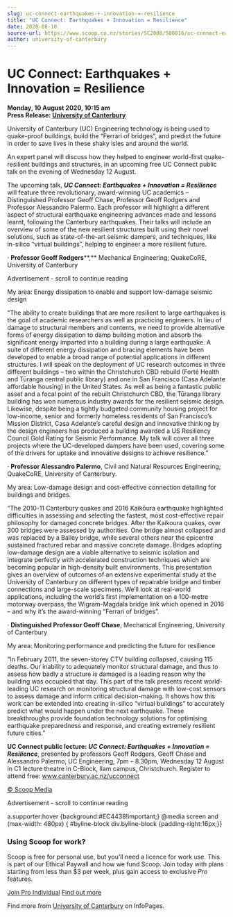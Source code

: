 ```yaml
---
slug: uc-connect-earthquakes-+-innovation-=-resilience
title: "UC Connect: Earthquakes + Innovation = Resilience"
date: 2020-08-10
source-url: https://www.scoop.co.nz/stories/SC2008/S00016/uc-connect-earthquakes-innovation-resilience.htm
author: university-of-canterbury
---
```

UC Connect: Earthquakes + Innovation = Resilience
=================================================

**Monday, 10 August 2020, 10:15 am**  
**Press Release: [University of Canterbury](https://info.scoop.co.nz/University_of_Canterbury)**

University of Canterbury (UC) Engineering technology is being used to quake-proof buildings, build the “Ferrari of bridges”, and predict the future in order to save lives in these shaky isles and around the world.

An expert panel will discuss how they helped to engineer world-first quake-resilient buildings and structures, in an upcoming free UC Connect public talk on the evening of Wednesday 12 August.

The upcoming talk, _**UC Connect: Earthquakes + Innovation = Resilience**_ will feature three revolutionary, award-winning UC academics – Distinguished Professor Geoff Chase, Professor Geoff Rodgers and Professor Alessandro Palermo. Each professor will highlight a different aspect of structural earthquake engineering advances made and lessons learnt, following the Canterbury earthquakes. Their talks will include an overview of some of the new resilient structures built using their novel solutions, such as state-of-the-art seismic dampers, and techniques, like in-silico “virtual buildings”, helping to engineer a more resilient future.

· **Professor Geoff Rodgers****,** Mechanical Engineering; QuakeCoRE, University of Canterbury

Advertisement - scroll to continue reading





My area: Energy dissipation to enable and support low-damage seismic design

“The ability to create buildings that are more resilient to large earthquakes is the goal of academic researchers as well as practicing engineers. In lieu of damage to structural members and contents, we need to provide alternative forms of energy dissipation to damp building motion and absorb the significant energy imparted into a building during a large earthquake. A suite of different energy dissipation and bracing elements have been developed to enable a broad range of potential applications in different structures. I will speak on the deployment of UC research outcomes in three different buildings – two within the Christchurch CBD rebuild (Forté Health and Tūranga central public library) and one in San Francisco (Casa Adelante affordable housing) in the United States. As well as being a fantastic public asset and a focal point of the rebuilt Christchurch CBD, the Tūranga library building has won numerous industry awards for the resilient seismic design. Likewise, despite being a tightly budgeted community housing project for low-income, senior and formerly homeless residents of San Francisco’s Mission District, Casa Adelante’s careful design and innovative thinking by the design engineers has produced a building awarded a US Resiliency Council Gold Rating for Seismic Performance. My talk will cover all three projects where the UC-developed dampers have been used, covering some of the drivers for uptake and innovative designs to achieve resilience.”

· **Professor Alessandro Palermo**, Civil and Natural Resources Engineering; QuakeCoRE, University of Canterbury.

My area: Low-damage design and cost-effective connection detailing for buildings and bridges.

“The 2010-11 Canterbury quakes and 2016 Kaikōura earthquake highlighted difficulties in assessing and selecting the fastest, most cost-effective repair philosophy for damaged concrete bridges. After the Kaikoura quakes, over 300 bridges were assessed by authorities. One bridge almost collapsed and was replaced by a Bailey bridge, while several others near the epicentre sustained fractured rebar and massive concrete damage. Bridges adopting low-damage design are a viable alternative to seismic isolation and integrate perfectly with accelerated construction techniques which are becoming popular in high-density built environments. This presentation gives an overview of outcomes of an extensive experimental study at the University of Canterbury on different types of repairable bridge and timber connections and large-scale specimens. We’ll look at real-world applications, including the world’s first implementation on a 100-metre motorway overpass, the Wigram-Magdala bridge link which opened in 2016 – and why it’s the award-winning “Ferrari of bridges”.

· **Distinguished Professor Geoff Chase**, Mechanical Engineering, University of Canterbury

My area: Monitoring performance and predicting the future for resilience

“In February 2011, the seven-storey CTV building collapsed, causing 115 deaths. Our inability to adequately monitor structural damage, and thus to assess how badly a structure is damaged is a leading reason why the building was occupied that day. This part of the talk presents recent world-leading UC research on monitoring structural damage with low-cost sensors to assess damage and inform critical decision-making. It shows how this work can be extended into creating in-silico “virtual buildings” to accurately predict what would happen under the next earthquake. These breakthroughs provide foundation technology solutions for optimising earthquake preparedness and response, and creating extremely resilient future cities.”

**UC Connect public lecture:** _**UC Connect: Earthquakes + Innovation = Resilience**_, presented by professors Geoff Rodgers, Geoff Chase and Alessandro Palermo, UC Engineering, 7pm – 8.30pm, Wednesday 12 August in C1 lecture theatre in C-Block, Ilam campus, Christchurch. Register to attend free: www.canterbury.ac.nz/ucconnect

[© Scoop Media](http://www.scoop.co.nz/about/terms.html)  

Advertisement - scroll to continue reading



a.supporter:hover {background:#EC4438!important;} @media screen and (max-width: 480px) { #byline-block div.byline-block {padding-right:16px;}}

### Using Scoop for work?

Scoop is free for personal use, but you’ll need a licence for work use. This is part of our Ethical Paywall and how we fund Scoop. Join today with plans starting from less than $3 per week, plus gain access to exclusive _Pro_ features.  
  
[Join Pro Individual](https://pro.scoop.co.nz/Individual/?from=ProIn24) [Find out more](https://pro.scoop.co.nz/using-scoop-for-work/?from=ProIn24)

Find more from [University of Canterbury](https://info.scoop.co.nz/University_of_Canterbury) on InfoPages.
